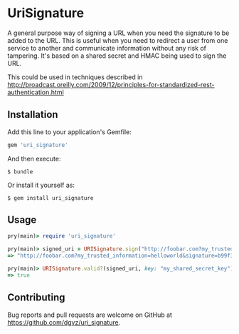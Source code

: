 # UriSignature

A general purpose way of signing a URL when you need the signature to be added
to the URL. This is useful when you need to redirect a user from one service to
another and communicate information without any risk of tampering. It's based
on a shared secret and HMAC being used to sign the URL.

This could be used in techniques described in http://broadcast.oreilly.com/2009/12/principles-for-standardized-rest-authentication.html

## Installation

Add this line to your application's Gemfile:

```ruby
gem 'uri_signature'
```

And then execute:

    $ bundle

Or install it yourself as:

    $ gem install uri_signature

## Usage

```ruby
pry(main)> require 'uri_signature'

pry(main)> signed_uri = URISignature.sign("http://foobar.com?my_trusted_information=helloworld", expiry: 300, key: "my_shared_secret_key")
=> "http://foobar.com?my_trusted_information=helloworld&signature=b99f3d00610361be49327938b82802c933aa4fac&signature_expires=1444691758"

pry(main)> URISignature.valid?(signed_uri, key: "my_shared_secret_key")
=> true
```

## Contributing

Bug reports and pull requests are welcome on GitHub at https://github.com/dgvz/uri_signature.

